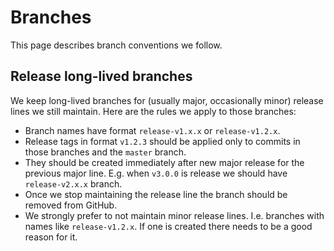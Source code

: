 # Branches

This page describes branch conventions we follow.

## Release long-lived branches

We keep long-lived branches for (usually major, occasionally minor) release
lines we still maintain. Here are the rules we apply to those branches:

- Branch names have format `release-v1.x.x` or `release-v1.2.x`.
- Release tags in format `v1.2.3` should be applied only to commits in those
  branches and the `master` branch.
- They should be created immediately after new major release for the previous
  major line. E.g. when `v3.0.0` is release we should have `release-v2.x.x`
  branch.
- Once we stop maintaining the release line the branch should be removed from
  GitHub.
- We strongly prefer to not maintain minor release lines. I.e. branches with
  names like `release-v1.2.x`. If one is created there needs to be a good
  reason for it.
